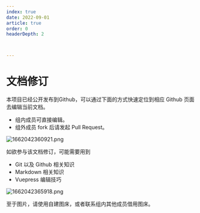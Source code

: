 ```yaml
---
index: true
date: 2022-09-01
article: true
order: 0
headerDepth: 2



---
```


# 文档修订

本项目已经公开发布到Github，可以通过下面的方式快速定位到相应 Github 页面去编辑当前文档。

- 组内成员可直接编辑。
- 组外成员 fork 后请发起 Pull Request。

![1662042360921.png](https://static-file.hjm.red/2022/09/01/67c1d38001177.png)

如欲参与该文档修订，可能需要用到

- Git 以及 Github 相关知识
- Markdown 相关知识
- Vuepress 编辑技巧

![1662042365918.png](https://static-file.hjm.red/2022/09/01/4cda0a2e39b2b.png)

至于图片，请使用自建图床，或者联系组内其他成员借用图床。